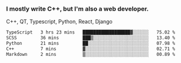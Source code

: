 <h3>I mostly write C++, but I'm also a web developer.</h3>
<p>C++, QT, Typescript, Python, React, Django</p>

<!--START_SECTION:waka-->

```txt
TypeScript   3 hrs 23 mins   ██████████████████▓░░░░░░   75.02 %
SCSS         36 mins         ███▒░░░░░░░░░░░░░░░░░░░░░   13.40 %
Python       21 mins         ██░░░░░░░░░░░░░░░░░░░░░░░   07.98 %
C++          7 mins          ▓░░░░░░░░░░░░░░░░░░░░░░░░   02.71 %
Markdown     2 mins          ▒░░░░░░░░░░░░░░░░░░░░░░░░   00.89 %
```

<!--END_SECTION:waka-->
